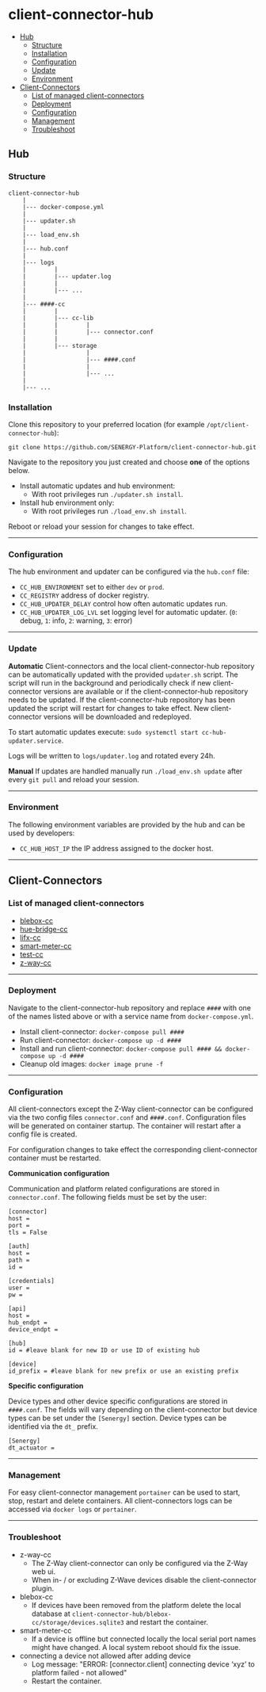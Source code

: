 # client-connector-hub

 - [Hub](#hub)
	 - [Structure](#structure)
	 - [Installation](#installation)
	 - [Configuration](#configuration)
	 - [Update](#update)
	 - [Environment](#environment)
 - [Client-Connectors](#client-connectors)
	 - [List of managed client-connectors](#list-of-managed-client-connectors)
	 - [Deployment](#deployment)
	 - [Configuration](#configuration)
	 - [Management](#management)
	 - [Troubleshoot](#troubleshoot)

## Hub

### Structure

    client-connector-hub
        |
        |--- docker-compose.yml
        |
        |--- updater.sh
        |
        |--- load_env.sh
        |
        |--- hub.conf
        |
        |--- logs
        |        |
        |        |--- updater.log
        |        |
        |        |--- ...
        |
        |--- ####-cc
        |        |
        |        |--- cc-lib
        |        |        |
        |        |        |--- connector.conf
        |        |
        |        |--- storage
        |                 |
        |                 |--- ####.conf
        |                 |
        |                 |--- ...
        |
        |--- ...

### Installation

Clone this repository to your preferred location (for example `/opt/client-connector-hub`):

`git clone https://github.com/SENERGY-Platform/client-connector-hub.git`

Navigate to the repository you just created and choose **one** of the options below.

 - Install automatic updates and hub environment:
	 - With root privileges run `./updater.sh install`.
 - Install hub environment only:
	 - With root privileges run `./load_env.sh install`.

Reboot or reload your session for changes to take effect.

---

### Configuration

The hub environment and updater can be configured via the `hub.conf` file:

 - `CC_HUB_ENVIRONMENT` set to either `dev` or `prod`.
 - `CC_REGISTRY` address of docker registry.
 - `CC_HUB_UPDATER_DELAY` control how often automatic updates run.
 - `CC_HUB_UPDATER_LOG_LVL` set logging level for automatic updater. (`0`: debug, `1`: info, `2`: warning, `3`: error)

---

### Update

**Automatic**
Client-connectors and the local client-connector-hub repository can be automatically updated with the provided `updater.sh` script. The script will run in the background and periodically check if new client-connector versions are available or if the client-connector-hub repository needs to be updated. If the client-connector-hub repository has been updated the script will restart for changes to take effect. New client-connector versions will be downloaded and redeployed.

To start automatic updates execute: `sudo systemctl start cc-hub-updater.service`.

Logs will be written to `logs/updater.log` and rotated every 24h.

**Manual**
If updates are handled manually run `./load_env.sh update` after every `git pull` and reload your session.

---

### Environment

The following environment variables are provided by the hub and can be used by developers:

 - `CC_HUB_HOST_IP` the IP address assigned to the docker host.

---

## Client-Connectors

### List of managed client-connectors

- [blebox-cc](https://github.com/SENERGY-Platform/blebox-connector)
- [hue-bridge-cc](https://github.com/SENERGY-Platform/hue-bridge-connector)
- [lifx-cc](https://github.com/SENERGY-Platform/lifx-connector)
- [smart-meter-cc](https://github.com/SENERGY-Platform/smart-meter-connector)
- [test-cc](https://github.com/SENERGY-Platform/test-client-connector)
- [z-way-cc](https://github.com/SENERGY-Platform/zway-connector)

---

### Deployment

Navigate to the client-connector-hub repository and replace `####` with one of the names listed above or with a service name from `docker-compose.yml`.

 - Install client-connector: `docker-compose pull ####`
 - Run client-connector: `docker-compose up -d ####`
 - Install and run client-connector: `docker-compose pull #### && docker-compose up -d ####`
 - Cleanup old images: `docker image prune -f`

---

### Configuration

All client-connectors except the Z-Way client-connector can be configured via the two config files `connector.conf` and `####.conf`.
Configuration files will be generated on container startup. The container will restart after a config file is created.

For configuration changes to take effect the corresponding client-connector container must be restarted.

**Communication configuration**

Communication and platform related configurations are stored in `connector.conf`. The following fields must be set by the user:

    [connector]
    host =
    port =
    tls = False

    [auth]
    host =
    path =
    id =

    [credentials]
    user =
    pw =

    [api]
    host =
    hub_endpt =
    device_endpt =

    [hub]
    id = #leave blank for new ID or use ID of existing hub

    [device]
    id_prefix = #leave blank for new prefix or use an existing prefix

**Specific configuration**

Device types and other device specific configurations are stored in `####.conf`. The fields will vary depending on the client-connector but device types can be set under the `[Senergy]` section. Device types can be identified via the `dt_` prefix.

    [Senergy]
    dt_actuator =

---

### Management

For easy client-connector management `portainer` can be used to start, stop, restart and delete containers.
All client-connectors logs can be accessed via `docker logs` or `portainer`.

---

### Troubleshoot

- z-way-cc
	- The Z-Way client-connector can only be configured via the Z-Way web ui.
	- When in- / or excluding Z-Wave devices disable the client-connector plugin.
- blebox-cc
	- If devices have been removed from the platform delete the local database at `client-connector-hub/blebox-cc/storage/devices.sqlite3` and restart the container.
- smart-meter-cc
	- If a device is offline but connected locally the local serial port names might have changed. A local system reboot should fix the issue.
- connecting a device not allowed after adding device
	- Log message: "ERROR: [connector.client] connecting device ‘xyz’ to platform failed - not allowed"
	- Restart the container.
